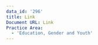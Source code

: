 ```yaml
---
data_id: '296'
title: Link
Document URL: Link
Practice Area:
  - 'Education, Gender and Youth'
---
```

